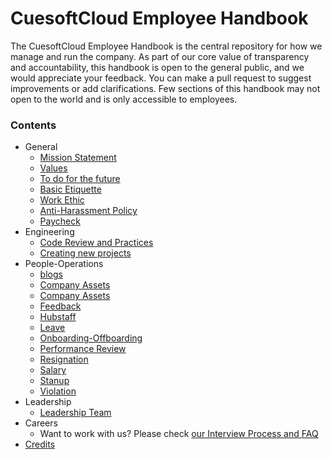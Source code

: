 # CuesoftCloud Employee Handbook


The CuesoftCloud Employee Handbook is the central repository for how we manage and run the company. As part of our core value of transparency and accountability, this handbook is open to the general public, and we would appreciate your feedback. You can make a pull request to suggest improvements or add clarifications. Few sections of this handbook may not open to the world and is only accessible to employees.

### Contents

* General
  * [Mission Statement](/general/vision-mission/README.md)
  * [Values](/general/values/README.md)
  * [To do for the future](/general/to-do/README.md)
  * [Basic Etiquette](/general/basic-etiquette/README.md)
  * [Work Ethic](/general/work-ethic/README.md)
  * [Anti-Harassment Policy](/general/anti-harassment/README.md)
  * [Paycheck](/general/paycheck/README.md)
* Engineering
  * [Code Review and Practices](/engineering/code-review/README.md)
  * [Creating new projects](/engineering/new-project/README.md)
* People-Operations
  * [blogs](/people-operations/blogs/README.md)
  * [Company Assets](/people-operations/company-assets/README.md)
  * [Company Assets](/people-operations/company-assets/README.md)
  * [Feedback](/people-operations/feedback/README.md)
  * [Hubstaff](/people-operations/hubstaff/README.md)
  * [Leave](/people-operations/leave/README.md)
  * [Onboarding-Offboarding](/people-operations/onboarding-offboarding/README.md)
  * [Performance Review](/people-operations/performance-review/README.md)
  * [Resignation](/people-operations/resignation/README.md)
  * [Salary](/people-operations/salary/README.md)
  * [Stanup](/people-operations/standups/README.md)
  * [Violation](/people-operations/violation/README.md)
* Leadership
  * [Leadership Team](/leadership/README.md)
* Careers
  * Want to work with us? Please check [our Interview Process and FAQ](https://cuesoft.io/career)
* [Credits](/credits/README.md)



